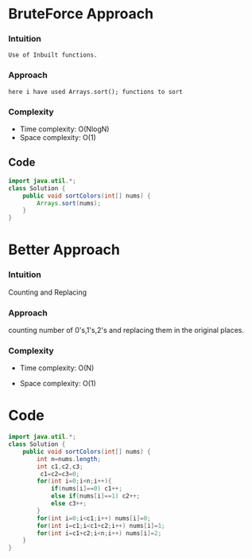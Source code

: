 # BruteForce Approach
### Intuition
    Use of Inbuilt functions.
### Approach
    here i have used Arrays.sort(); functions to sort 
### Complexity
- Time complexity:
    O(NlogN)
- Space complexity:
    O(1)
## Code
```java []
import java.util.*;
class Solution {
    public void sortColors(int[] nums) {
        Arrays.sort(nums);
    }
}
```

# Better Approach
### Intuition
Counting and Replacing

### Approach
counting number of 0's,1's,2's and replacing them in the original places.

### Complexity
- Time complexity:
O(N)

- Space complexity:
O(1)

# Code
```java []
import java.util.*;
class Solution {
    public void sortColors(int[] nums) {
        int n=nums.length;
        int c1,c2,c3;
         c1=c2=c3=0;
        for(int i=0;i<n;i++){
            if(nums[i]==0) c1++;
            else if(nums[i]==1) c2++;
            else c3++;
        }
        for(int i=0;i<c1;i++) nums[i]=0;
        for(int i=c1;i<c1+c2;i++) nums[i]=1;
        for(int i=c1+c2;i<n;i++) nums[i]=2;
    }
}
```
